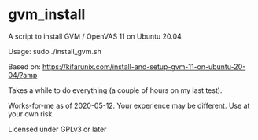 # gvm_install
A script to install GVM / OpenVAS 11 on Ubuntu 20.04

Usage: sudo ./install_gvm.sh 

Based on:
https://kifarunix.com/install-and-setup-gvm-11-on-ubuntu-20-04/?amp

Takes a while to do everything (a couple of hours on my last test).

Works-for-me as of 2020-05-12. Your experience may be different.
Use at your own risk.

Licensed under GPLv3 or later
